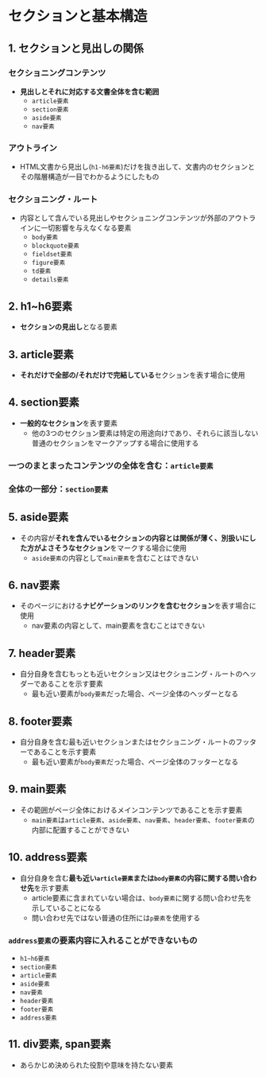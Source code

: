 # セクションと基本構造

## 1. セクションと見出しの関係

### セクショニングコンテンツ

- **見出しとそれに対応する文書全体を含む範囲**
  - `article要素`
  - `section要素`
  - `aside要素`
  - `nav要素`

### アウトライン

- HTML文書から見出し(`h1-h6要素`)だけを抜き出して、文書内のセクションとその階層構造が一目でわかるようにしたもの

### セクショニング・ルート

- 内容として含んでいる見出しやセクショニングコンテンツが外部のアウトラインに一切影響を与えなくなる要素
  - `body要素`
  - `blockquote要素`
  - `fieldset要素`
  - `figure要素`
  - `td要素`
  - `details要素`

## 2. h1~h6要素

- **セクションの見出し**となる要素

## 3. article要素

- **それだけで全部の/それだけで完結している**セクションを表す場合に使用

## 4. section要素

- **一般的なセクション**を表す要素
  - 他の3つのセクション要素は特定の用途向けであり、それらに該当しない普通のセクションをマークアップする場合に使用する

### 一つのまとまったコンテンツの全体を含む：`article要素`

### 全体の一部分：`section要素`

## 5. aside要素

- その内容が**それを含んでいるセクションの内容とは関係が薄く、別扱いにした方がよさそうなセクション**をマークする場合に使用
  - `aside要素`の内容として`main要素`を含むことはできない

## 6. nav要素

- そのページにおける**ナビゲーションのリンクを含むセクション**を表す場合に使用
  - nav要素の内容として、main要素を含むことはできない

## 7. header要素

- 自分自身を含むもっとも近いセクション又はセクショニング・ルートのヘッダーであることを示す要素
  - 最も近い要素が`body要素`だった場合、ページ全体のヘッダーとなる

## 8. footer要素

- 自分自身を含む最も近いセクションまたはセクショニング・ルートのフッターであることを示す要素
  - 最も近い要素が`body要素`だった場合、ページ全体のフッターとなる

## 9. main要素

- その範囲がページ全体におけるメインコンテンツであることを示す要素
  - `main要素`は`article要素`、`aside要素`、`nav要素`、`header要素`、`footer要素`の内部に配置することができない

## 10. address要素

- 自分自身を含む**最も近い`article要素`または`body要素`の内容に関する問い合わせ先**を示す要素
  - article要素に含まれていない場合は、`body要素`に関する問い合わせ先を示していることになる
  - 問い合わせ先ではない普通の住所には`p要素`を使用する

### `address要素`の要素内容に入れることが**できない**もの

- `h1~h6要素`
- `section要素`
- `article要素`
- `aside要素`
- `nav要素`
- `header要素`
- `footer要素`
- `address要素`

## 11. div要素, span要素

- あらかじめ決められた役割や意味を持たない要素
